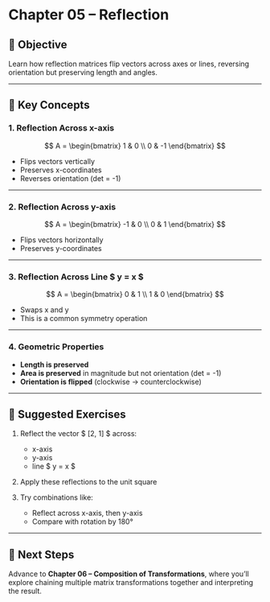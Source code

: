 # Chapter 05 – Reflection

## 🎯 Objective
Learn how reflection matrices flip vectors across axes or lines, reversing orientation but preserving length and angles.

---

## 📌 Key Concepts

### 1. Reflection Across x-axis
$$
A = \begin{bmatrix}
1 & 0 \\
0 & -1
\end{bmatrix}
$$
- Flips vectors vertically
- Preserves x-coordinates
- Reverses orientation (det = -1)

---

### 2. Reflection Across y-axis
$$
A = \begin{bmatrix}
-1 & 0 \\
0 & 1
\end{bmatrix}
$$
- Flips vectors horizontally
- Preserves y-coordinates

---

### 3. Reflection Across Line $ y = x $
$$
A = \begin{bmatrix}
0 & 1 \\
1 & 0
\end{bmatrix}
$$
- Swaps x and y
- This is a common symmetry operation

---

### 4. Geometric Properties
- **Length is preserved**
- **Area is preserved** in magnitude but not orientation (det = -1)
- **Orientation is flipped** (clockwise → counterclockwise)

---

## 🧪 Suggested Exercises

1. Reflect the vector $ [2, 1] $ across:
    - x-axis
    - y-axis
    - line $ y = x $

2. Apply these reflections to the unit square

3. Try combinations like:
    - Reflect across x-axis, then y-axis
    - Compare with rotation by 180°

---

## 🔁 Next Steps
Advance to **Chapter 06 – Composition of Transformations**, where you’ll explore chaining multiple matrix transformations together and interpreting the result.